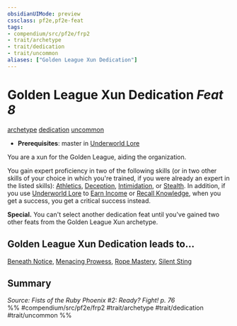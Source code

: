 ```yaml
---
obsidianUIMode: preview
cssclass: pf2e,pf2e-feat
tags:
- compendium/src/pf2e/frp2
- trait/archetype
- trait/dedication
- trait/uncommon
aliases: ["Golden League Xun Dedication"]
---
```

# Golden League Xun Dedication  *Feat 8*  
[archetype](/rules/traits/archetype.md)  [dedication](/rules/traits/dedication.md)  [uncommon](/rules/traits/uncommon.md)  

- **Prerequisites**: master in [Underworld Lore](/compendium/skills.md#Lore)

You are a xun for the Golden League, aiding the organization.

You gain expert proficiency in two of the following skills (or in two other skills of your choice in which you're trained, if you were already an expert in the listed skills): [Athletics](/compendium/skills.md#Athletics), [Deception](/compendium/skills.md#Deception), [Intimidation](/compendium/skills.md#Intimidation), or [Stealth](/compendium/skills.md#Stealth). In addition, if you use [Underworld Lore](/compendium/skills.md#Lore) to [Earn Income](/rules/actions/earn-income.md) or [Recall Knowledge](/rules/actions/recall-knowledge.md), when you get a success, you get a critical success instead.

**Special.** You can't select another dedication feat until you've gained two other feats from the Golden League Xun archetype.

## Golden League Xun Dedication leads to...

[Beneath Notice](/compendium/feats/beneath-notice-frp2.md), [Menacing Prowess](/compendium/feats/menacing-prowess-frp2.md), [Rope Mastery](/compendium/feats/rope-mastery-frp2.md), [Silent Sting](/compendium/feats/silent-sting-frp2.md)

## Summary

*Source: Fists of the Ruby Phoenix #2: Ready? Fight! p. 76*  
%% #compendium/src/pf2e/frp2 #trait/archetype #trait/dedication #trait/uncommon %%